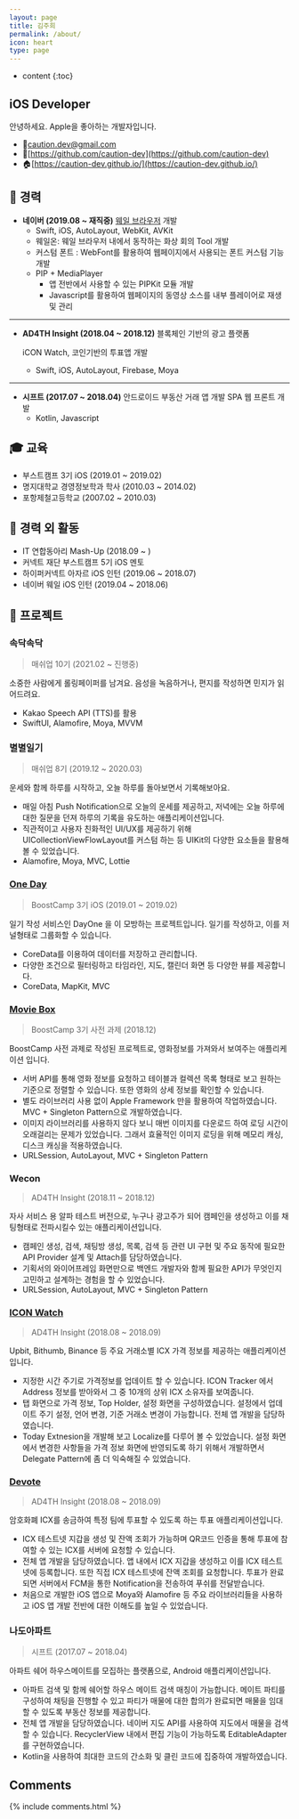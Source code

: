 ```yaml
---
layout: page
title: 김주희
permalink: /about/
icon: heart
type: page
---
```


* content
{:toc}

## iOS Developer

안녕하세요. Apple을 좋아하는 개발자입니다.

- 📨[caution.dev@gmail.com](mailto:caution.dev@gmail.com)
- 🐙[https://github.com/caution-dev](https://github.com/caution-dev)
- 🏠[https://caution-dev.github.io/](https://caution-dev.github.io/)

## 🏢 경력

- **네이버 (2019.08 ~ 재직중)**
[웨일 브라우저](https://apps.apple.com/kr/app/whale-%EB%84%A4%EC%9D%B4%EB%B2%84-%EC%9B%A8%EC%9D%BC-%EB%B8%8C%EB%9D%BC%EC%9A%B0%EC%A0%80/id1374073304) 개발
    - Swift, iOS, AutoLayout, WebKit, AVKit
    - 웨일온: 웨일 브라우저 내에서 동작하는 화상 회의 Tool 개발
    - 커스텀 폰트 : WebFont를 활용하여 웹페이지에서 사용되는 폰트 커스텀 기능 개발
    - PIP + MediaPlayer
        - 앱 전반에서 사용할 수 있는 PIPKit 모듈 개발
        - Javascript를 활용하여 웹페이지의 동영상 소스를 내부 플레이어로 재생 및 관리

---

- **AD4TH Insight (2018.04 ~ 2018.12)**
블록체인 기반의 광고 플랫폼

    iCON Watch, 코인기반의 투표앱 개발

    - Swift, iOS, AutoLayout, Firebase, Moya

---

- **시프트 (2017.07 ~ 2018.04)**
안드로이드 부동산 거래 앱 개발
SPA 웹 프론트 개발
    - Kotlin, Javascript

## 🎓 교육

- 부스트캠프 3기 iOS (2019.01 ~ 2019.02)
- 명지대학교 경영정보학과 학사 (2010.03 ~ 2014.02)
- 포항제철고등학교 (2007.02 ~ 2010.03)

## 👥 경력 외 활동

- IT 연합동아리 Mash-Up (2018.09 ~ )
- 커넥트 재단 부스트캠프 5기 iOS 멘토
- 하이퍼커넥트 아자르 iOS 인턴 (2019.06 ~ 2018.07)
- 네이버 웨일 iOS 인턴 (2019.04 ~ 2018.06)

## 💾  프로젝트

### 속닥속닥
> 매쉬업 10기 (2021.02 ~ 진행중)

소중한 사람에게 롤링페이퍼를 남겨요. 음성을 녹음하거나, 편지를 작성하면 민지가 읽어드려요.

- Kakao Speech API (TTS)를 활용
- SwiftUI, Alamofire, Moya, MVVM


### 별별일기
> 매쉬업 8기 (2019.12 ~ 2020.03)

운세와 함께 하루를 시작하고, 오늘 하루를 돌아보면서 기록해보아요.  

- 매일 아침 Push Notification으로 오늘의 운세를 제공하고, 저녁에는 오늘 하루에 대한 질문을 던져 하루의 기록을 유도하는 애플리케이션입니다.
- 직관적이고 사용자 친화적인 UI/UX를 제공하기 위해 UICollectionViewFlowLayout를 커스텀 하는 등 UIKit의 다양한 요소들을 활용해볼 수 있었습니다.
- Alamofire, Moya, MVC, Lottie


### **[One Day](https://github.com/boostcamp3-iOS/team-a2)**
> BoostCamp 3기 iOS (2019.01 ~ 2019.02)

일기 작성 서비스인 DayOne 을 이 모방하는 프로젝트입니다. 일기를 작성하고, 이를 저널형태로 그룹화할 수 있습니다.

- CoreData를 이용하여 데이터를 저장하고 관리합니다.
- 다양한 조건으로 필터링하고 타임라인, 지도, 캘린더 화면 등 다양한 뷰를 제공합니다.
- CoreData, MapKit, MVC


### **[Movie Box](https://github.com/caution-dev/boostCamp2019)**
> BoostCamp 3기 사전 과제 (2018.12)

BoostCamp 사전 과제로 작성된 프로젝트로, 영화정보를 가져와서 보여주는 애플리케이션 입니다.

- 서버 API를 통해 영화 정보를 요청하고 테이블과 컬렉션 목록 형태로 보고 원하는 기준으로 정렬할 수 있습니다. 또한 영화의 상세 정보를 확인할 수 있습니다.
- 별도 라이브러리 사용 없이 Apple Framework 만을 활용하여 작업하였습니다. MVC + Singleton Pattern으로 개발하였습니다.
- 이미지 라이브러리를 사용하지 않다 보니 매번 이미지를 다운로드 하여 로딩 시간이 오래걸리는 문제가 있었습니다. 그래서 효율적인 이미지 로딩을 위해 메모리 캐싱, 디스크 캐싱을 적용하였습니다.
- URLSession, AutoLayout, MVC + Singleton Pattern

### Wecon
> AD4TH Insight (2018.11 ~ 2018.12)

자사 서비스 용 알파 테스트 버전으로, 누구나 광고주가 되어 캠페인을 생성하고 이를 채팅형태로 전파시킬수 있는 애플리케이션입니다.

- 캠페인 생성, 검색, 채팅방 생성, 목록, 검색 등 관련 UI 구현 및 주요 동작에 필요한 API Provider 설계 및 Attach를 담당하였습니다.
- 기획서의 와이어프레임 화면만으로 백엔드 개발자와 함께 필요한 API가 무엇인지 고민하고 설계하는 경험을 할 수 있었습니다.
- URLSession, AutoLayout, MVC + Singleton Pattern

### **[ICON Watch](https://itunes.apple.com/us/app/icon-watch/id1434643280)**
> AD4TH Insight (2018.08 ~ 2018.09)

 Upbit, Bithumb, Binance 등 주요 거래소별 ICX 가격 정보를 제공하는 애플리케이션입니다.

- 지정한 시간 주기로 가격정보를 업데이트 할 수 있습니다. ICON Tracker 에서 Address 정보를 받아와서 그 중 10개의 상위 ICX 소유자를 보여줍니다.
- 탭 화면으로 가격 정보, Top Holder, 설정 화면을 구성하였습니다. 설정에서 업데이트 주기 설정, 언어 변경, 기준 거래소 변경이 가능합니다. 전체 앱 개발을 담당하였습니다.
- Today Extnesion을 개발해 보고 Localize를 다루어 볼 수 있었습니다. 설정 화면에서 변경한 사항들을 가격 정보 화면에 반영되도록 하기 위해서 개발하면서 Delegate Pattern에 좀 더 익숙해질 수 있었습니다.

### **[Devote](https://itunes.apple.com/us/app/devote/id1397281694)**
> AD4TH Insight (2018.08 ~ 2018.09)

 암호화폐 ICX를 송금하여 특정 팀에 투표할 수 있도록 하는 투표 애플리케이션입니다.

- ICX 테스트넷 지갑을 생성 및 잔액 조회가 가능하며 QR코드 인증을 통해 투표에 참여할 수 있는 ICX를 서버에 요청할 수 있습니다.
- 전체 앱 개발을 담당하였습니다. 앱 내에서 ICX 지갑을 생성하고 이를 ICX 테스트넷에 등록합니다. 또한 직접 ICX 테스트넷에 잔액 조회를 요청합니다. 투표가 완료되면 서버에서 FCM을 통한 Notification을 전송하여 푸쉬를 전달받습니다.
- 처음으로 개발한 iOS 앱으로 Moya와 Alamofire 등 주요 라이브러리들을 사용하고 iOS 앱 개발 전반에 대한 이해도를 높일 수 있었습니다.

### 나도아파트
> 시프트 (2017.07 ~ 2018.04)

 아파트 쉐어 하우스메이트를 모집하는 플랫폼으로, Android 애플리케이션입니다.

- 아파트 검색 및 함께 쉐어할 하우스 메이트 검색 매칭이 가능합니다. 메이트 파티를 구성하여 채팅을 진행할 수 있고 파티가 매물에 대한 합의가 완료되면 매물을 임대할 수 있도록 부동산 정보를 제공합니다.
- 전체 앱 개발을 담당하였습니다. 네이버 지도 API를 사용하여 지도에서 매물을 검색할 수 있습니다. RecyclerView 내에서 편집 기능이 가능하도록 EditableAdapter를 구현하였습니다.
- Kotlin을 사용하여 최대한 코드의 간소화 및 클린 코드에 집중하여 개발하였습니다.


## Comments

{% include comments.html %}
